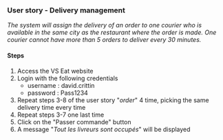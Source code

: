 ### User story - Delivery management
_The system will assign the delivery of an order to one courier who is available in the same city as the restaurant where the order is made. One courier cannot have more than 5 orders to deliver every 30 minutes._

#### Steps
1. Access the VS Eat website
2. Login with the following credentials
    * username : david.crittin
    * password : Pass1234
3. Repeat steps 3-8 of the user story "_order_" 4 time, picking the same delivery time every time
4. Repeat steps 3-7 one last time
5. Click on the "Passer commande" button
6. A message "_Tout les livreurs sont occupés_" will be displayed


